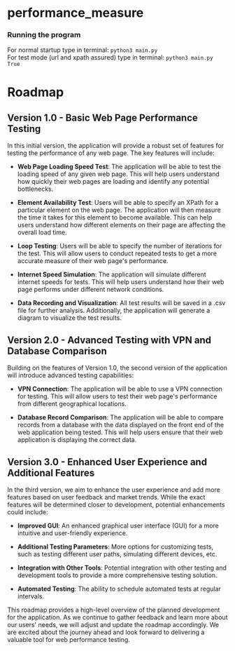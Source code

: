 # performance_measure

### Running the program
For normal startup type in terminal: ```python3 main.py``` <br />
For test mode (url and xpath assured) type in terminal: ```python3 main.py True```
# Roadmap

## Version 1.0 - Basic Web Page Performance Testing

In this initial version, the application will provide a robust set of features for testing the performance of any web page. The key features will include:

- **Web Page Loading Speed Test**: The application will be able to test the loading speed of any given web page. This will help users understand how quickly their web pages are loading and identify any potential bottlenecks.

- **Element Availability Test**: Users will be able to specify an XPath for a particular element on the web page. The application will then measure the time it takes for this element to become available. This can help users understand how different elements on their page are affecting the overall load time.

- **Loop Testing**: Users will be able to specify the number of iterations for the test. This will allow users to conduct repeated tests to get a more accurate measure of their web page's performance.

- **Internet Speed Simulation**: The application will simulate different internet speeds for tests. This will help users understand how their web page performs under different network conditions.

- **Data Recording and Visualization**: All test results will be saved in a .csv file for further analysis. Additionally, the application will generate a diagram to visualize the test results.

## Version 2.0 - Advanced Testing with VPN and Database Comparison

Building on the features of Version 1.0, the second version of the application will introduce advanced testing capabilities:

- **VPN Connection**: The application will be able to use a VPN connection for testing. This will allow users to test their web page's performance from different geographical locations.

- **Database Record Comparison**: The application will be able to compare records from a database with the data displayed on the front end of the web application being tested. This will help users ensure that their web application is displaying the correct data.

## Version 3.0 - Enhanced User Experience and Additional Features

In the third version, we aim to enhance the user experience and add more features based on user feedback and market trends. While the exact features will be determined closer to development, potential enhancements could include:

- **Improved GUI**: An enhanced graphical user interface (GUI) for a more intuitive and user-friendly experience.

- **Additional Testing Parameters**: More options for customizing tests, such as testing different user paths, simulating different devices, etc.

- **Integration with Other Tools**: Potential integration with other testing and development tools to provide a more comprehensive testing solution.

- **Automated Testing**: The ability to schedule automated tests at regular intervals.

This roadmap provides a high-level overview of the planned development for the application. As we continue to gather feedback and learn more about our users' needs, we will adjust and update the roadmap accordingly. We are excited about the journey ahead and look forward to delivering a valuable tool for web performance testing.
